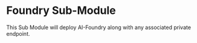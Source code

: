# Foundry Sub-Module

This Sub Module will deploy AI-Foundry along with any associated private endpoint.
